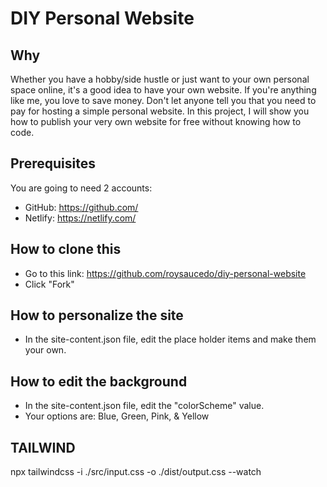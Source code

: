 # DIY Personal Website
## Why
Whether you have a hobby/side hustle or just want to your own personal space online, it's a good idea to have your own website.
If you're anything like me, you love to save money. Don't let anyone tell you that you need to pay for hosting a simple personal website.
In this project, I will show you how to publish your very own website for free without knowing how to code.

## Prerequisites
You are going to need 2 accounts:
* GitHub: https://github.com/
* Netlify: https://netlify.com/

## How to clone this
* Go to this link: https://github.com/roysaucedo/diy-personal-website
* Click "Fork"

## How to personalize the site
* In the site-content.json file, edit the place holder items and make them your own.

## How to edit the background
* In the site-content.json file, edit the "colorScheme" value.
* Your options are: Blue, Green, Pink, & Yellow


## TAILWIND
npx tailwindcss -i ./src/input.css -o ./dist/output.css --watch